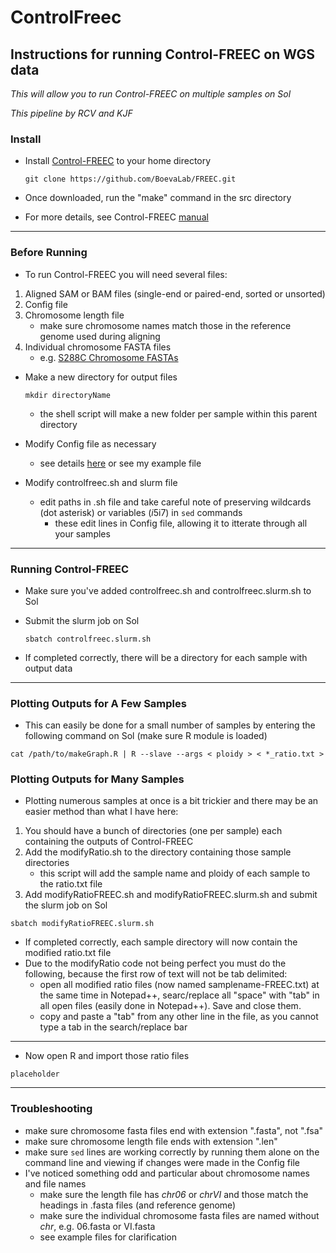 # ControlFreec

## Instructions for running Control-FREEC on WGS data
 _This will allow you to run Control-FREEC on multiple samples on Sol_
 
 _This pipeline by RCV and KJF_


### Install

- Install [Control-FREEC](https://github.com/BoevaLab/FREEC) to your home directory

  `git clone https://github.com/BoevaLab/FREEC.git`

- Once downloaded, run the "make" command in the src directory
- For more details, see Control-FREEC [manual](http://boevalab.com/FREEC/tutorial.html)
---
### Before Running
- To run Control-FREEC you will need several files:
1. Aligned SAM or BAM files (single-end or paired-end, sorted or unsorted)
2. Config file
3. Chromosome length file
   - make sure chromosome names match those in the reference genome used during aligning
4. Individual chromosome FASTA files
   - e.g. [S288C Chromosome FASTAs](https://downloads.yeastgenome.org/sequence/S288C_reference/chromosomes/fasta/)

- Make a new directory for output files 
  
  `mkdir directoryName`
  
  - the shell script will make a new folder per sample within this parent directory

- Modify Config file as necessary
  - see details [here](http://boevalab.com/FREEC/tutorial.html#CONFIG) or see my example file

- Modify controlfreec.sh and slurm file
  - edit paths in .sh file and take careful note of preserving wildcards (dot asterisk) or variables ($i5$i7) in `sed` commands
    - these edit lines in Config file, allowing it to itterate through all your samples
---
### Running Control-FREEC
- Make sure you've added controlfreec.sh and controlfreec.slurm.sh to Sol
- Submit the slurm job on Sol 

  `sbatch controlfreec.slurm.sh`

- If completed correctly, there will be a directory for each sample with output data
---
### Plotting Outputs for A Few Samples
- This can easily be done for a small number of samples by entering the following command on Sol (make sure R module is loaded)

`cat /path/to/makeGraph.R | R --slave --args < ploidy > < *_ratio.txt >`

### Plotting Outputs for Many Samples
- Plotting numerous samples at once is a bit trickier and there may be an easier method than what I have here:
1. You should have a bunch of directories (one per sample) each containing the outputs of Control-FREEC
2. Add the modifyRatio.sh to the directory containing those sample directories
   - this script will add the sample name and ploidy of each sample to the ratio.txt file
3. Add modifyRatioFREEC.sh and modifyRatioFREEC.slurm.sh and submit the slurm job on Sol

`sbatch modifyRatioFREEC.slurm.sh`

   - If completed correctly, each sample directory will now contain the modified ratio.txt file
   - Due to the modifyRatio code not being perfect you must do the following, because the first row of text will not be tab delimited:
      - open all modified ratio files (now named samplename-FREEC.txt) at the same time in Notepad++, searc/replace all "space" with "tab" in all open files (easily done in Notepad++). Save and close them.
      - copy and paste a "tab" from any other line in the file, as you cannot type a tab in the search/replace bar
---
- Now open R and import those ratio files

`placeholder `

---
### Troubleshooting
- make sure chromosome fasta files end with extension ".fasta", not ".fsa"
- make sure chromosome length file ends with extension ".len"
- make sure `sed` lines are working correctly by running them alone on the command line and viewing if changes were made in the Config file
- I've noticed something odd and particular about chromosome names and file names
  - make sure the length file has *chr06* or *chrVI* and those match the headings in .fasta files (and reference genome)
  - make sure the individual chromosome fasta files are named without *chr*, e.g. 06.fasta or VI.fasta
  - see example files for clarification
